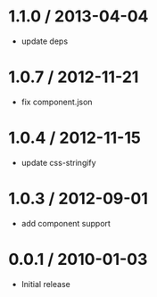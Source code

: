 
1.1.0 / 2013-04-04 
==================

  * update deps

1.0.7 / 2012-11-21 
==================

  * fix component.json

1.0.4 / 2012-11-15 
==================

  * update css-stringify

1.0.3 / 2012-09-01 
==================

  * add component support

0.0.1 / 2010-01-03
==================

  * Initial release
